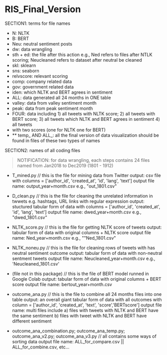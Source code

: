 # RIS_Final_Version

SECTION1: terms for file names
- N: NLTK
- B: BERT
- Neu: neutral sentiment posts
- dw: data wrangling
- sth + ed: the file after this action e.g., Ned refers to files after NTLK scoring; Neucleaned refers to dataset after neutral be cleaned
- skl: sklearn
- sns: seaborn
- relvscore: relevant scoring
- comp: company related data
- gov: government related data
- iden: which NLTK and BERT agrees in sentiment
- ALL: data generated all 24 months in ONE table
- valley: data from valley sentiment month
- peak: data from peak sentiment month
- FOUR: data including 1) all tweets with NLTK score; 2) all tweets with BERT score; 3) all tweets which NLTK and BERT agrees in sentiment 4) all tweets
- with two scores (one for NLTK one for BERT)
- ** temp_ AND ALL_: all the final version of data visualization should be found in files of these two types of names


SECTION2: names of all coding files 
> NOTIFICATION: for data wrangling, each steps contains 24 files named from Jan2018 to Dec2019 (1801 - 1912)
  - T_mined.py // this is the file for mining data from Twitter
    output: csv file with columns = ['author_id', 'created_at', 'id', 'lang', 'text']
    output file name: output_year+month.csv e.g., "out_1801.csv"
  
  - D_clean.py // this is the file for cleaning the unrelated information in twwets e.g. hashtags, URL links with regular expression
    output: stuctured tabular form of data with columns = ['author_id', 'created_at', 'id', 'lang', 'text']
    output file name: dwed_year+month.csv e.g., "dwed_1801.csv"
  
  - NLTK_score.py // this is the file for getting NLTK score of tweets
    output: tabular form of data with original columns + NLTK score
    output file name: Ned_year+month.csv e.g., ""Ned_1801.csv"
  
  - NLTK_noneu.py // this is the file for cleaning rows of tweets with has neutral sentiment outcome
    output: tabular form of data with non-neutral sentment tweets
    output file name: Neucleaned_year+month.csv e.g., 'Neucleaned_1801.csv'
    
  - (file not in this package) // this is the file of BERT model runned in Google Colab
    output: tabular form of data with original columns + BERT score
    output file name: bertout_year+month.csv
  
  - outcome_ana.py // this is the file to combine all 24 months files into one table
    output: an overall giant tabular form of data with all outcomes with column = ['author_id', 'created_at', 'text', 'score','BERTscore']
    output file name: multi files include a) files with tweets with NLTK and BERT have the same sentiment
                                          b) files with tweet with NLTK and BERT have different sentiment
  
  - outcome_ana_combination.py; outcome_ana_temp.py; outcome_ana_v2.py; outcome_ana_v3.py // all contains some ways of sorting data
     output file name: ALL_for_compare.csv || ALL_for_combine.csv, etc...
